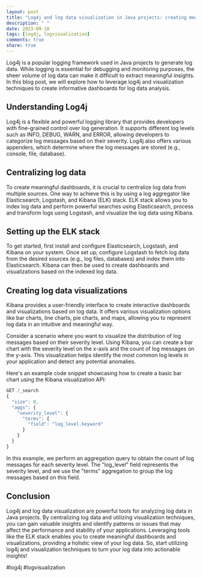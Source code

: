 ```yaml
---
layout: post
title: "Log4j and log data visualization in Java projects: creating meaningful dashboards"
description: " "
date: 2023-09-18
tags: [log4j, logvisualization]
comments: true
share: true
---
```


Log4j is a popular logging framework used in Java projects to generate log data. While logging is essential for debugging and monitoring purposes, the sheer volume of log data can make it difficult to extract meaningful insights. In this blog post, we will explore how to leverage log4j and visualization techniques to create informative dashboards for log data analysis.

## Understanding Log4j

Log4j is a flexible and powerful logging library that provides developers with fine-grained control over log generation. It supports different log levels such as INFO, DEBUG, WARN, and ERROR, allowing developers to categorize log messages based on their severity. Log4j also offers various appenders, which determine where the log messages are stored (e.g., console, file, database).

## Centralizing log data

To create meaningful dashboards, it is crucial to centralize log data from multiple sources. One way to achieve this is by using a log aggregator like Elasticsearch, Logstash, and Kibana (ELK) stack. ELK stack allows you to index log data and perform powerful searches using Elasticsearch, process and transform logs using Logstash, and visualize the log data using Kibana.

## Setting up the ELK stack

To get started, first install and configure Elasticsearch, Logstash, and Kibana on your system. Once set up, configure Logstash to fetch log data from the desired sources (e.g., log files, databases) and index them into Elasticsearch. Kibana can then be used to create dashboards and visualizations based on the indexed log data.

## Creating log data visualizations

Kibana provides a user-friendly interface to create interactive dashboards and visualizations based on log data. It offers various visualization options like bar charts, line charts, pie charts, and maps, allowing you to represent log data in an intuitive and meaningful way.

Consider a scenario where you want to visualize the distribution of log messages based on their severity level. Using Kibana, you can create a bar chart with the severity level on the x-axis and the count of log messages on the y-axis. This visualization helps identify the most common log levels in your application and detect any potential anomalies.

Here's an example code snippet showcasing how to create a basic bar chart using the Kibana visualization API:

```javascript
GET /_search
{
  "size": 0,
  "aggs": {
    "severity_level": {
      "terms": {
        "field": "log_level.keyword"
      }
    }
  }
}
```

In this example, we perform an aggregation query to obtain the count of log messages for each severity level. The "log_level" field represents the severity level, and we use the "terms" aggregation to group the log messages based on this field.

## Conclusion

Log4j and log data visualization are powerful tools for analyzing log data in Java projects. By centralizing log data and utilizing visualization techniques, you can gain valuable insights and identify patterns or issues that may affect the performance and stability of your applications. Leveraging tools like the ELK stack enables you to create meaningful dashboards and visualizations, providing a holistic view of your log data. So, start utilizing log4j and visualization techniques to turn your log data into actionable insights!

#log4j #logvisualization